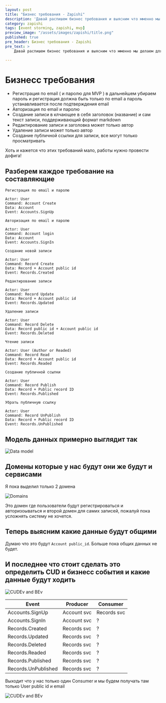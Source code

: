 ```yaml
---
layout: post
title: "Бизнес требования - Zapishi"
description: 'Давай распишем бизнес требования и выясним что мменно мы делаем для MVP'
category: zapishi
tags: [event storming, zapishi, mvp]
preview_image: "/assets/images/zapishi/title.png"
published: true
pre_header: Бизнес требования - Zapishi
pre_text: >
    Давай распишем бизнес требования и выясним что мменно мы делаем для MVP

---
```


# Бизнесс требования

* Регистрация по email ( и паролю для MVP ) в дальнейшем убираем пароль и регистрация должна быть только по email а пароль устанавливается после подтверждения email
* Авторизация по email и паролю
* Создание записи в клчающее в себя заголовок (название) и сам текст записи, поддерживающий формат markdown
* Редактирование записи и заголовка может только автор
* Удаление записи может только автор
* Создание публичной ссылки для записи, все могут только просматривать

<!--more-->


Хоть и кажется что этих требований мало, работы нужно провести дофига!

## Разберем каждое требование на составляющие

```
Регистрация по email и паролю

Actor: User
Command: Account Create
Data: Account 
Event: Accounts.SignUp
```

```
Авторизация по email и паролю

Actor: User
Command: Account login
Data: Account
Event: Accounts.SignIn
```

```
Создание новой записи

Actor: User
Command: Record Create
Data: Record + Account public id
Event: Records.Created
```

```
Редактирование записи

Actor: User
Command: Record Update
Data: Record + Account public id
Event: Records.Updated
```

```
Удаление записи

Actor: User
Command: Record Delete
Data: Record public id + Account public id
Event: Records.Deleted
```

```
Чтение записи 

Actor: User (Author or Readed)
Command: Record Read
Data: Record + Account public id
Event: Records.Readed
```

```
Создание публичной ссылки 

Actor: User
Command: Record Publish
Data: Record + Public record ID
Event: Records.Published
```

```
Убрать публичную ссылку

Actor: User
Command: Record UnPublish
Data: Record + Public record ID
Event: Records.UnPublished
```

## Модель данных примерно выглядит так

![Data model](/assets/images/zapishi/data-model.png)

## Домены которые у нас будут они же будут и сервисами

Я пока выделил только 2 домена

![Domains](/assets/images/zapishi/domains.png)


Это домен где пользователи будут регистрироваться и авторизоываться
и второй домен для самих записей, пожалуй пока усложнять систему не хочется.

## Теперь выясним какие данные будут общими

Думаю что это будут `Account public_id`. Больше пока общих данных не будет.

## И последнее что стоит сделать это определить CUD и бизнесс события и какие данные будут ходить

![CUDEv and BEv](/assets/images/zapishi/cud-be-events.png)

| Event | Producer | Consumer |
| ---   | ---      | ---      |
| Accounts.SignUp | Account svc | Records svc |
| Accounts.SignIn | Account svc | ? |
| Records.Created | Records svc | ? |
| Records.Updated | Records svc | ? |
| Records.Deleted | Records svc | ? |
| Records.Readed  | Records svc | ? |
| Records.Published  | Records svc | ? |
| Records.UnPublished  | Records svc | ? |


Выходит что у нас только один Consumer и мы будем получать там только User public id и email


![CUDEv and BEv](/assets/images/zapishi/auth-signup-cosumer.png)
